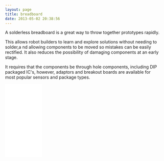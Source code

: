 ```yaml
---
layout: page
title: breadboard
date: 2013-05-02 20:38:56
---
```

A solderless breadboard is a great way to throw together prototypes rapidly.

This allows robot builders to learn and explore solutions without needing to solder,a nd allowing components to be moved so mistakes can be easily rectified. It also reduces the possibility of damaging components at an early stage.

It requires that the components be through hole components, including DIP packaged IC's, however, adaptors and breakout boards are available for most popular sensors and package types.

<iframe style="width:120px;height:240px;" marginwidth="0" marginheight="0" scrolling="no" frameborder="0" src="//ws-eu.amazon-adsystem.com/widgets/q?ServiceVersion=20070822&OneJS=1&Operation=GetAdHtml&MarketPlace=GB&source=ss&ref=as_ss_li_til&ad_type=product_link&tracking_id=orionrobots-21&language=en_GB&marketplace=amazon&region=GB&placement=B085XZMHVM&asins=B085XZMHVM&linkId=e1a634b379296aae18cff5f9da387a04&show_border=true&link_opens_in_new_window=true"></iframe>
